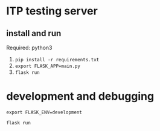 # ITP testing server

## install and run

Required: python3

1. `pip install -r requirements.txt`
1. `export FLASK_APP=main.py`
1. `flask run`

# development and debugging

`export FLASK_ENV=development`

`flask run`